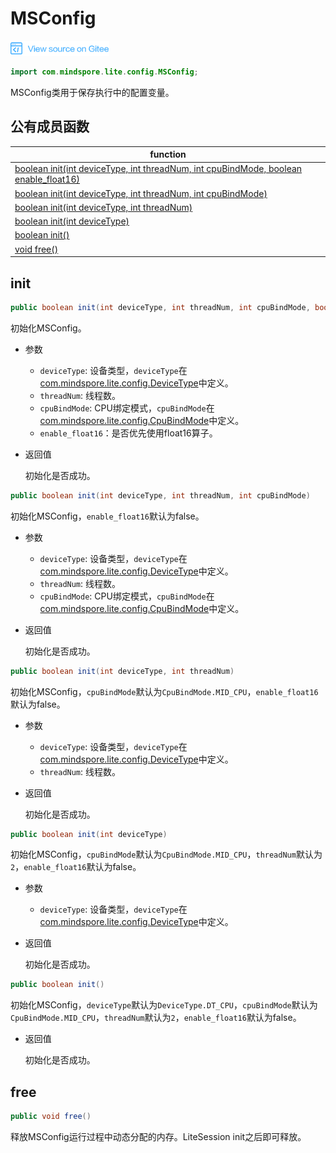 # MSConfig

<a href="https://gitee.com/mindspore/docs/blob/master/docs/api_java/source_zh_cn/msconfig.md" target="_blank"><img src="./_static/logo_source.png"></a>

```java
import com.mindspore.lite.config.MSConfig;
```

MSConfig类用于保存执行中的配置变量。

## 公有成员函数

| function                                                     |
| ------------------------------------------------------------ |
| [boolean init(int deviceType, int threadNum, int cpuBindMode, boolean enable_float16)](#init) |
| [boolean init(int deviceType, int threadNum, int cpuBindMode)](#init) |
| [boolean init(int deviceType, int threadNum)](#init)         |
| [boolean init(int deviceType)](#init)                        |
| [boolean init()](#init)                                      |
| [void free()](#free)                                         |

## init

```java
public boolean init(int deviceType, int threadNum, int cpuBindMode, boolean enable_float16)
```

初始化MSConfig。

- 参数

    - `deviceType`: 设备类型，`deviceType`在[com.mindspore.lite.config.DeviceType](https://gitee.com/mindspore/mindspore/blob/master/mindspore/lite/java/java/common/src/main/java/com/mindspore/lite/config/DeviceType.java)中定义。
    - `threadNum`: 线程数。
    - `cpuBindMode`: CPU绑定模式，`cpuBindMode`在[com.mindspore.lite.config.CpuBindMode](https://gitee.com/mindspore/mindspore/blob/master/mindspore/lite/java/java/common/src/main/java/com/mindspore/lite/config/CpuBindMode.java)中定义。
    - `enable_float16`：是否优先使用float16算子。

- 返回值

  初始化是否成功。

```java
public boolean init(int deviceType, int threadNum, int cpuBindMode)
```

初始化MSConfig，`enable_float16`默认为false。

- 参数

    - `deviceType`: 设备类型，`deviceType`在[com.mindspore.lite.config.DeviceType](https://gitee.com/mindspore/mindspore/blob/master/mindspore/lite/java/java/common/src/main/java/com/mindspore/lite/config/DeviceType.java)中定义。
    - `threadNum`: 线程数。
    - `cpuBindMode`: CPU绑定模式，`cpuBindMode`在[com.mindspore.lite.config.CpuBindMode](https://gitee.com/mindspore/mindspore/blob/master/mindspore/lite/java/java/common/src/main/java/com/mindspore/lite/config/CpuBindMode.java)中定义。

- 返回值

  初始化是否成功。

```java
public boolean init(int deviceType, int threadNum)
```

初始化MSConfig，`cpuBindMode`默认为`CpuBindMode.MID_CPU`，`enable_float16`默认为false。

- 参数

    - `deviceType`: 设备类型，`deviceType`在[com.mindspore.lite.config.DeviceType](https://gitee.com/mindspore/mindspore/blob/master/mindspore/lite/java/java/common/src/main/java/com/mindspore/lite/config/DeviceType.java)中定义。
    - `threadNum`: 线程数。

- 返回值

  初始化是否成功。

```java
public boolean init(int deviceType)
```

初始化MSConfig，`cpuBindMode`默认为`CpuBindMode.MID_CPU`，`threadNum`默认为`2`，`enable_float16`默认为false。

- 参数

    - `deviceType`: 设备类型，`deviceType`在[com.mindspore.lite.config.DeviceType](https://gitee.com/mindspore/mindspore/blob/master/mindspore/lite/java/java/common/src/main/java/com/mindspore/lite/config/DeviceType.java)中定义。

- 返回值

  初始化是否成功。

```java
public boolean init()
```

初始化MSConfig，`deviceType`默认为`DeviceType.DT_CPU`，`cpuBindMode`默认为`CpuBindMode.MID_CPU`，`threadNum`默认为`2`，`enable_float16`默认为false。

- 返回值

  初始化是否成功。

## free

```java
public void free()
```

释放MSConfig运行过程中动态分配的内存。LiteSession init之后即可释放。
